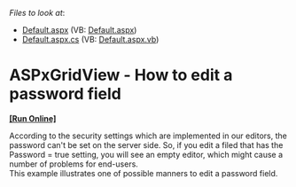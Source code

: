 <!-- default file list -->
*Files to look at*:

* [Default.aspx](./CS/WebSite/Default.aspx) (VB: [Default.aspx](./VB/WebSite/Default.aspx))
* [Default.aspx.cs](./CS/WebSite/Default.aspx.cs) (VB: [Default.aspx.vb](./VB/WebSite/Default.aspx.vb))
<!-- default file list end -->
# ASPxGridView - How to edit a password field
<!-- run online -->
**[[Run Online]](https://codecentral.devexpress.com/e2012/)**
<!-- run online end -->


<p>According to the security settings which are implemented in our editors, the password can't be set on the server side. So, if you edit a filed that has the Password = true setting, you will see an empty editor, which might cause a number of problems for end-users.<br />
This example illustrates one of possible manners to edit a password field.</p>

<br/>


